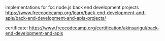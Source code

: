 implementations for fcc node.js back end development projects
https://www.freecodecamp.org/learn/back-end-development-and-apis/back-end-development-and-apis-projects/

certificate:
https://www.freecodecamp.org/certification/akinsarigul/back-end-development-and-apis
